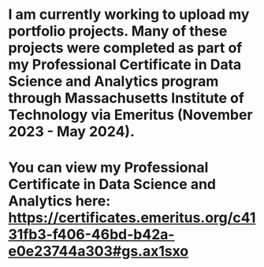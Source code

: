 # I am currently working to upload my portfolio projects. Many of these projects were completed as part of my Professional Certificate in Data Science and Analytics program through Massachusetts Institute of Technology via Emeritus (November 2023 - May 2024). 
# You can view my Professional Certificate in Data Science and Analytics here:  <a href="https://certificates.emeritus.org/c4131fb3-f406-46bd-b42a-e0e23744a303#gs.ax1sxo">https://certificates.emeritus.org/c4131fb3-f406-46bd-b42a-e0e23744a303#gs.ax1sxo</a>
